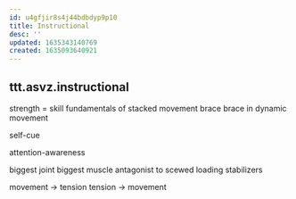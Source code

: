 ```yaml
---
id: u4gfjir8s4j44bdbdyp9p10
title: Instructional
desc: ''
updated: 1635343140769
created: 1635093640921
---
```



## ttt.asvz.instructional

strength = skill
fundamentals of stacked movement
  brace
  brace in dynamic movement

self-cue

attention-awareness

biggest joint
  biggest muscle
  antagonist to scewed loading
  stabilizers

movement -> tension
tension -> movement
